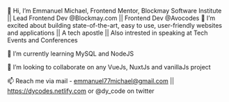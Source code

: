 👋 Hi, I’m Emmanuel Michael, Frontend Mentor, Blockmay Software Institute || Lead Frontend Dev @Blockmay.com || Frontend Dev @Avocodes 👀 I’m excited about building state-of-the-art, easy to use, user-friendly websites and applications || A tech apostle || Also intrested in speaking at Tech Events and Conferences 

🌱 I’m currently learning MySQL and NodeJS

💞️ I’m looking to collaborate on any VueJs, NuxtJs and vanillaJs project 

📫 Reach me via mail - emmanuel77michael@gmail.com || https://dycodes.netlify.com or @dy_code on twitter
